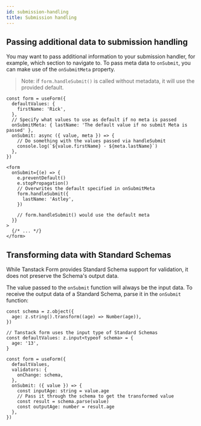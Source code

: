 ```yaml
---
id: submission-handling
title: Submission handling
---
```


## Passing additional data to submission handling

You may want to pass additional information to your submission handler, for example, which section to navigate to.
To pass meta data to `onSubmit`, you can make use of the `onSubmitMeta` property.

> Note: if `form.handleSubmit()` is called without metadata, it will use the provided default.

```tsx
const form = useForm({
  defaultValues: {
    firstName: 'Rick',
  },
  // Specify what values to use as default if no meta is passed
  onSubmitMeta: { lastName: 'The default value if no submit Meta is passed' },
  onSubmit: async ({ value, meta }) => {
    // Do something with the values passed via handleSubmit
    console.log(`${value.firstName} - ${meta.lastName}`)
  },
})

<form
  onSubmit={(e) => {
    e.preventDefault()
    e.stopPropagation()
    // Overwrites the default specified in onSubmitMeta
    form.handleSubmit({
      lastName: 'Astley',
    })

    // form.handleSubmit() would use the default meta
  }}
>
  {/* ... */}
</form>
```

## Transforming data with Standard Schemas

While Tanstack Form provides Standard Schema support for validation, it does not preserve the Schema's output data.

The value passed to the `onSubmit` function will always be the input data. To receive the output data of a Standard Schema, parse it in the `onSubmit` function:

```tsx
const schema = z.object({
  age: z.string().transform((age) => Number(age)),
})

// Tanstack form uses the input type of Standard Schemas
const defaultValues: z.input<typeof schema> = {
  age: '13',
}

const form = useForm({
  defaultValues,
  validators: {
    onChange: schema,
  },
  onSubmit: ({ value }) => {
    const inputAge: string = value.age
    // Pass it through the schema to get the transformed value
    const result = schema.parse(value)
    const outputAge: number = result.age
  },
})
```
